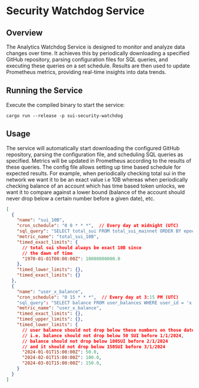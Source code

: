 # Security Watchdog Service

## Overview
The Analytics Watchdog Service is designed to monitor and analyze data changes over time. It achieves this by periodically downloading a specified GitHub repository, parsing configuration files for SQL queries, and executing these queries on a set schedule. Results are then used to update Prometheus metrics, providing real-time insights into data trends.

## Running the Service
Execute the compiled binary to start the service:
```shell
cargo run --release -p sui-security-watchdog
```
## Usage
The service will automatically start downloading the configured GitHub repository, parsing the configuration file, and scheduling SQL queries as specified. Metrics will be updated in Prometheus according to the results of these queries.
The config file allows setting up time based schedule for expected results. For example, when periodically checking total sui in the network we want it to be an exact value i.e 10B whereas when periodically checking balance of an account
which has time based token unlocks, we want it to compare against a lower bound (balance of the account should never drop below a certain number before a given date), etc.

```json lines
[
  {
    "name": "sui_10B",
    "cron_schedule": "0 0 * * *",  // Every day at midnight (UTC)
    "sql_query": "SELECT total_sui FROM total_sui_mainnet ORDER BY epoch DESC LIMIT 1",
    "metric_name": "total_sui_10B",
    "timed_exact_limits": {
      // total sui should always be exact 10B since
      // the dawn of time
      "1970-01-01T00:00:00Z": 10000000000.0
    },
    "timed_lower_limits": {},
    "timed_exact_limits": {}
  },
  {
    "name": "user_x_balance",
    "cron_schedule": "0 15 * * *",  // Every day at 3:15 PM (UTC)
    "sql_query": "SELECT balance FROM user_balances WHERE user_id = 'x' LIMIT 1",
    "metric_name": "user_x_balance",
    "timed_exact_limits": {},
    "timed_upper_limits": {},
    "timed_lower_limits": {
      // user balance should not drop below these numbers on those dates
      // i.e. balance should not drop below 50 SUI before 1/1/2024,
      // balance should not drop below 100SUI before 2/1/2024
      // and it should not drop below 150SUI before 3/1/2024
      "2024-01-01T15:00:00Z": 50.0,
      "2024-02-01T15:00:00Z": 100.0,
      "2024-03-01T15:00:00Z": 150.0,
    }
  }
]
```